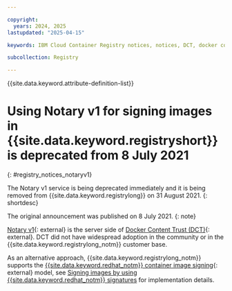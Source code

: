 ```yaml
---

copyright:
  years: 2024, 2025
lastupdated: "2025-04-15"

keywords: IBM Cloud Container Registry notices, notices, DCT, docker content trust, Notary v1, signing images, Red Hat signing

subcollection: Registry

---
```


{{site.data.keyword.attribute-definition-list}}

# Using Notary v1 for signing images in {{site.data.keyword.registryshort}} is deprecated from 8 July 2021
{: #registry_notices_notaryv1}

The Notary v1 service is being deprecated immediately and it is being removed from {{site.data.keyword.registrylong}} on 31 August 2021.
{: shortdesc}

The original announcement was published on 8 July 2021.
{: note}

[Notary v1](https://github.com/notaryproject/notary){: external} is the server side of [Docker Content Trust (DCT)](https://docs.docker.com/engine/security/trust/){: external}. DCT did not have widespread adoption in the community or in the {{site.data.keyword.registrylong_notm}} customer base.

As an alternative approach, {{site.data.keyword.registrylong_notm}} supports the [{{site.data.keyword.redhat_notm}} container image signing](https://www.redhat.com/en/blog/container-image-signing){: external} model, see [Signing images by using {{site.data.keyword.redhat_notm}} signatures](/docs/Registry?topic=Registry-registry_trustedcontent#registry_trustedcontent_red_hat_sig) for implementation details.
